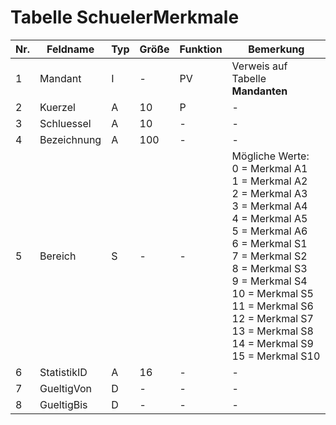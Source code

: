 # Tabelle SchuelerMerkmale


Nr.|Feldname|Typ|Größe|Funktion|Bemerkung
--|--|--|--|--|--
1|Mandant|I|-|PV|Verweis auf Tabelle **Mandanten**
2|Kuerzel|A|10|P|-
3|Schluessel|A|10|-|-
4|Bezeichnung|A|100|-|-
5|Bereich|S|-|-|Mögliche Werte:<br/>0   = Merkmal A1<br/>1   = Merkmal A2<br/>2   = Merkmal A3<br/>3   = Merkmal A4<br/>4   = Merkmal A5<br/>5   = Merkmal A6<br/>6   = Merkmal S1<br/>7   = Merkmal S2<br/>8   = Merkmal S3<br/>9   = Merkmal S4<br/>10 = Merkmal S5<br/>11 = Merkmal S6<br/>12 = Merkmal S7<br/>13 = Merkmal S8<br/>14 = Merkmal S9<br/>15 = Merkmal S10
6|StatistikID|A|16|-|-
7|GueltigVon|D|-|-|-
8|GueltigBis|D|-|-|-
